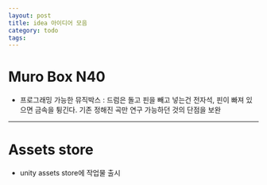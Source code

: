 ```yaml
---
layout: post
title: idea 아이디어 모음
category: todo
tags:
---
```


# Muro Box N40
* 프로그래밍 가능한 뮤직박스 : 드럼은 돌고 핀을 빼고 넣는건 전자석, 핀이 빠져 있으면 금속을 튕긴다. 기존 정해진 곡만 연구 가능하던 것의 단점을 보완
---

# Assets store
* unity assets store에 작업물 출시